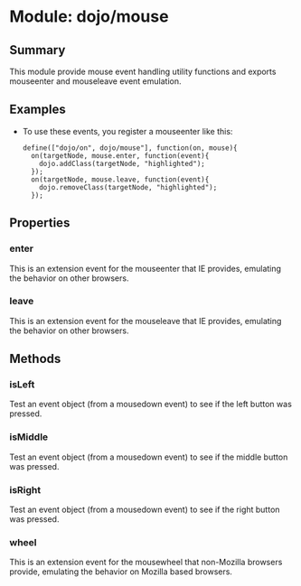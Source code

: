 # Module: dojo/mouse

## Summary

This module provide mouse event handling utility functions and exports
mouseenter and mouseleave event emulation.
## Examples

* To use these events, you register a mouseenter like this:

      define(["dojo/on", dojo/mouse"], function(on, mouse){
        on(targetNode, mouse.enter, function(event){
          dojo.addClass(targetNode, "highlighted");
        });
        on(targetNode, mouse.leave, function(event){
          dojo.removeClass(targetNode, "highlighted");
        });


## Properties

### enter
This is an extension event for the mouseenter that IE provides, emulating the
behavior on other browsers.

### leave
This is an extension event for the mouseleave that IE provides, emulating the
behavior on other browsers.

## Methods

### isLeft
Test an event object (from a mousedown event) to see if the left button was pressed.

### isMiddle
Test an event object (from a mousedown event) to see if the middle button was pressed.

### isRight
Test an event object (from a mousedown event) to see if the right button was pressed.

### wheel
This is an extension event for the mousewheel that non-Mozilla browsers provide,
emulating the behavior on Mozilla based browsers.

